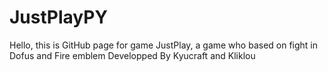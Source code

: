 # JustPlayPY
Hello, this is GitHub page for game JustPlay, a game who based on fight in Dofus and Fire emblem
Developped By Kyucraft and Kliklou
